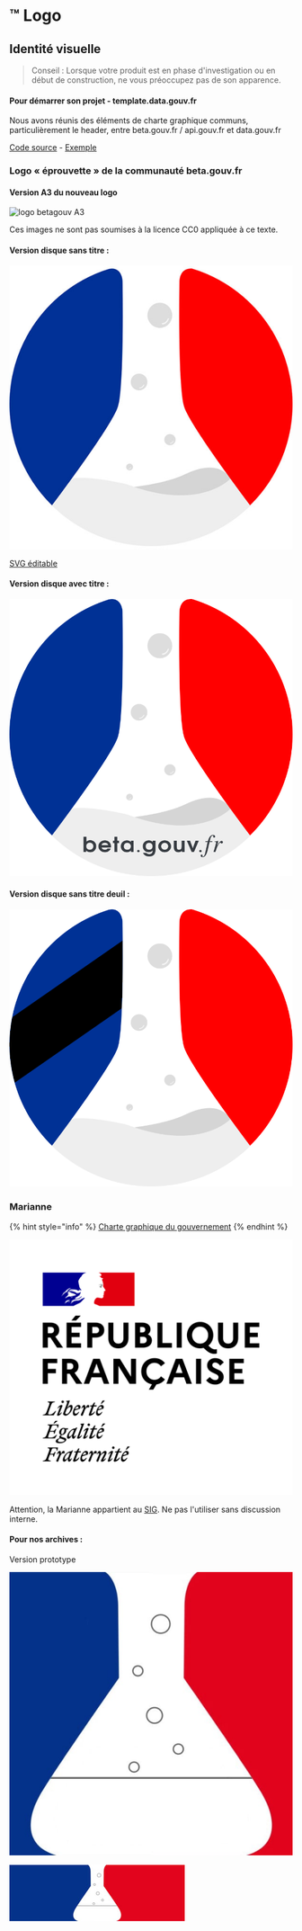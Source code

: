 # ™ Logo

## Identité visuelle

> Conseil : Lorsque votre produit est en phase d'investigation ou en début de construction, ne vous préoccupez pas de son apparence.

#### Pour démarrer son projet - template.data.gouv.fr

Nous avons réunis des éléments de charte graphique communs, particulièrement le header, entre beta.gouv.fr / api.gouv.fr et data.gouv.fr

[Code source](https://github.com/etalab/template.data.gouv.fr) - [Exemple](https://etalab.github.io/template.data.gouv.fr/)

### Logo « éprouvette » de la communauté beta.gouv.fr

#### Version A3 du nouveau logo

![logo betagouv A3](https://user-images.githubusercontent.com/1177762/60520093-4d932700-9cd4-11e9-96b4-99009ffb902b.png)

Ces images ne sont pas soumises à la licence CC0 appliquée à ce texte.

#### Version disque sans titre :

![Version rond sans titre](../.gitbook/assets/logo-generique-startup-carre-2019.jpg)

[SVG éditable](https://github.com/betagouv/beta.gouv.fr/blob/master/img/betagouva.svg)

#### Version disque avec titre  :

![](../.gitbook/assets/betagouv-disque.png)

#### Version disque sans titre deuil :

![logo beta sans titre deuil](../.gitbook/assets/betagouv-disque-sans-texte-deuil.png)

### Marianne

{% hint style="info" %}
[Charte graphique du gouvernement](https://www.gouvernement.fr/charte/charte-graphique-les-fondamentaux/les-symboles-de-la-republique-francaise)
{% endhint %}

![Marianne](../.gitbook/assets/1200px-republique-francaise-logo.svg.png)

Attention, la Marianne appartient au [SIG](http://www.gouvernement.fr/service-d-information-du-gouvernement-sig). Ne pas l'utiliser sans discussion interne.

#### Pour nos archives : 

Version prototype

![Logo prototype](../.gitbook/assets/logo-generique-startup-carre.jpg)

![Logo prototype](../.gitbook/assets/logo-generique-startup-rectangle.jpg)


